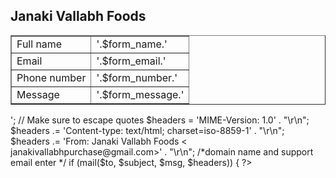 <?php


 extract($_POST);

$to = ' janakivallabhpurchase@gmail.com';		/*enter ur email address on which u want all mails*/
$subject = 'Janaki Vallabh Foods';		/*Enter ur Subject */
$msg = '<html>
<head>
<title>Janaki Vallabh Foods</title>
</head>

<body>
<h2>Janaki Vallabh Foods</h2>
<table cellspacing=\"4\" cellpadding=\"4\" border=\"1\" align=\"center\">
 
 <tr>
 <td align=\"center\">Full name</td>
 <td align=\"center\">'.$form_name.'</td>
  </tr>
  <tr>
  <td align=\"center\">Email</td>
  <td align=\"center\">'.$form_email.'</td>
  </tr>
  <tr>
 <td align=\"center\">Phone number</td>
 <td align=\"center\">'.$form_number.'</td>
 </tr>
  <tr>
 <td align=\"center\">Message</td>
 <td align=\"center\">'.$form_message.'</td>
 </tr>

</table>
</body>
</html>';

// Make sure to escape quotes

$headers  = 'MIME-Version: 1.0' . "\r\n";
$headers .= 'Content-type: text/html; charset=iso-8859-1' . "\r\n";
$headers .= 'From: Janaki Vallabh Foods < janakivallabhpurchase@gmail.com>' . "\r\n";		
	/*domain name and support email enter */

if (mail($to, $subject, $msg, $headers))
{
 ?>
   <script>
 alert("Thanks for Query.  We will get in touch with you shortly");
 window.location.href="index.php" ;		/*return on page which u want*/ 
 </script>
<?php
}else{ ?>

 <script>
 alert("Message not sent, Please try again.");
 window.location.href="index.php" ;		/*return on page which u want*/ 
 </script>

<?php } ?>

